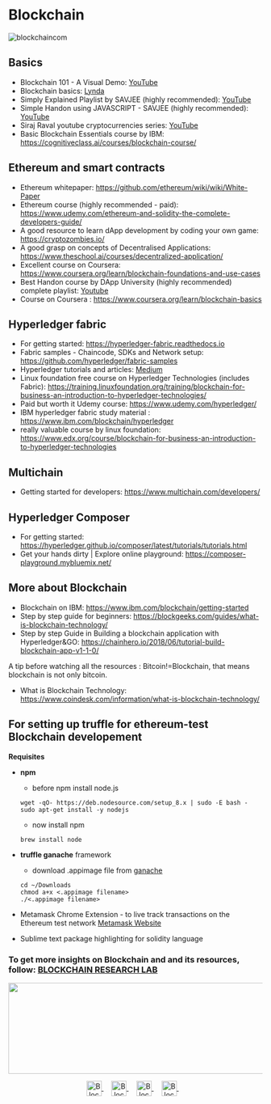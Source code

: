 # Blockchain
![blockchaincom](https://user-images.githubusercontent.com/39133739/47614922-bdaa3700-dacd-11e8-88d8-865424220ee2.jpg)

## Basics
+ Blockchain 101 - A Visual Demo: [YouTube](https://www.youtube.com/watch?v=_160oMzblY8)
+ Blockchain basics: [Lynda](https://www.lynda.com/Data-Science-tutorials/Blockchain-Basics/574704-2.html)
+ Simply Explained Playlist by SAVJEE (highly recommended): [YouTube](https://www.youtube.com/playlist?list=PLzvRQMJ9HDiSbvXWQ7OdgVccdr7Wni5Qw)
+ Simple Handon using JAVASCRIPT - SAVJEE (highly recommended): [YouTube](https://www.youtube.com/playlist?list=PLzvRQMJ9HDiSbvXWQ7OdgVccdr7Wni5Qw)
+ Siraj Raval youtube cryptocurrencies series: [YouTube](https://www.youtube.com/playlist?list=PL2-dafEMk2A7jW7CYUJsBu58JH27bqaNL)
+ Basic Blockchain Essentials course by IBM: https://cognitiveclass.ai/courses/blockchain-course/

## Ethereum and smart contracts
+ Ethereum whitepaper: https://github.com/ethereum/wiki/wiki/White-Paper
+ Ethereum course (highly recommended - paid): https://www.udemy.com/ethereum-and-solidity-the-complete-developers-guide/
+ A good resource to learn dApp development by coding your own game: https://cryptozombies.io/
+ A good grasp on concepts of Decentralised Applications: https://www.theschool.ai/courses/decentralized-application/
+ Excellent course on Coursera: https://www.coursera.org/learn/blockchain-foundations-and-use-cases
+ Best Handon course by DApp University (highly recommended) complete playlist: [Youtube](https://www.youtube.com/playlist?list=PLS5SEs8ZftgWFuKg2wbm_0GLV0Tiy1R-n)
+ Course on Coursera : https://www.coursera.org/learn/blockchain-basics

## Hyperledger fabric
+ For getting started: https://hyperledger-fabric.readthedocs.io
+ Fabric samples - Chaincode, SDKs and Network setup:  https://github.com/hyperledger/fabric-samples
+ Hyperledger tutorials and articles: [Medium](https://medium.com/coinmonks/top-hyperledger-tutorials-and-articles-b77cf3e4d1eb)
+ Linux foundation free course on Hyperledger Technologies (includes Fabric): https://training.linuxfoundation.org/training/blockchain-for-business-an-introduction-to-hyperledger-technologies/
+ Paid but worth it Udemy course: https://www.udemy.com/hyperledger/
+ IBM hyperledger fabric study material : https://www.ibm.com/blockchain/hyperledger
+ really valuable course by linux foundation: https://www.edx.org/course/blockchain-for-business-an-introduction-to-hyperledger-technologies

## Multichain
+ Getting started for developers: https://www.multichain.com/developers/

## Hyperledger Composer
+ For getting started: https://hyperledger.github.io/composer/latest/tutorials/tutorials.html
+ Get your hands dirty | Explore online playground: https://composer-playground.mybluemix.net/

## More about Blockchain

+ Blockchain on IBM: https://www.ibm.com/blockchain/getting-started 
+ Step by step guide for beginners: https://blockgeeks.com/guides/what-is-blockchain-technology/
+ Step by step Guide in Building a blockchain application with Hyperledger&GO: https://chainhero.io/2018/06/tutorial-build-blockchain-app-v1-1-0/ 

A tip before watching all the resources : Bitcoin!=Blockchain, that means blockchain is not only bitcoin.
+ What is Blockchain Technology: https://www.coindesk.com/information/what-is-blockchain-technology/


## For setting up truffle for ethereum-test Blockchain developement
**Requisites**
+ **npm** 
  - before npm install node.js
  ```
  wget -qO- https://deb.nodesource.com/setup_8.x | sudo -E bash -
  sudo apt-get install -y nodejs
  ```

  - now install npm 
  ```
  brew install node
  ```
    
+ **truffle ganache** framework
  - download .appimage file from [ganache](https://truffleframework.com/ganache) 
  ```
  cd ~/Downloads
  chmod a+x <.appimage filename>
  ./<.appimage filename>
  ```
+ Metamask Chrome Extension - to live track transactions on the Ethereum test network
  [Metamask Website](https://metamask.io/)
+ Sublime text package highlighting for solidity language


 ### To get more insights on Blockchain and and its resources, follow: <a href="https://www.brlakgec.in/" alt="Blockchain Research lab"> BLOCKCHAIN RESEARCH LAB </a> 

<p align="center">
<img src="https://apoorv-cloud.github.io/Engineering_Guide/BlockChain/Blockchain.png" width="700" height="180">
</p>


<p align="center">
  <a href="https://medium.com/blockchain-research-lab-akgec" target="blank">
    <img align="center" src="https://cdn.jsdelivr.net/npm/simple-icons@3.13.0/icons/medium.svg" alt="Blockchain Research Lab" height="30" width="30" />
  </a>&nbsp;&nbsp;&nbsp;
  <a href="https://www.facebook.com/BlockchainResearchLab/?ref=br_rs" target="blank">
    <img align="center" src="https://cdn.jsdelivr.net/npm/simple-icons@3.13.0/icons/facebook.svg" alt="Blockchain Research Lab" height="30" width="30" />
  </a>&nbsp;&nbsp;&nbsp;
  <a href="https://www.linkedin.com/company/blockchain-research-lab/" target="blank">
    <img align="center" src="https://cdn.jsdelivr.net/npm/simple-icons@3.0.1/icons/linkedin.svg" alt="Blockchain Research Lab" height="30" width="30" />
  </a>&nbsp;&nbsp;&nbsp;
  <a href="https://www.instagram.com/brl_akgec/" target="blank">	
    <img align="center" src="https://cdn.jsdelivr.net/npm/simple-icons@v3/icons/instagram.svg" alt="Blockchain Research Lab" height="30" width="30" />
  </a>&nbsp;&nbsp;&nbsp; </p><br/>
<br />

